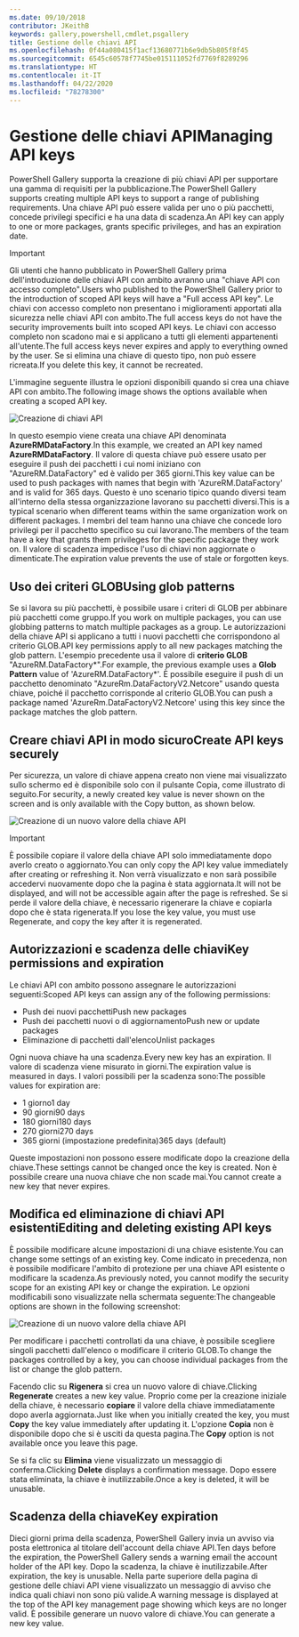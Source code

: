 ```yaml
---
ms.date: 09/10/2018
contributor: JKeithB
keywords: gallery,powershell,cmdlet,psgallery
title: Gestione delle chiavi API
ms.openlocfilehash: 0f44a080415f1acf13680771b6e9db5b805f8f45
ms.sourcegitcommit: 6545c60578f7745be015111052fd7769f8289296
ms.translationtype: HT
ms.contentlocale: it-IT
ms.lasthandoff: 04/22/2020
ms.locfileid: "78278300"
---
```

# <a name="managing-api-keys"></a><span data-ttu-id="2ed15-103">Gestione delle chiavi API</span><span class="sxs-lookup"><span data-stu-id="2ed15-103">Managing API keys</span></span>

<span data-ttu-id="2ed15-104">PowerShell Gallery supporta la creazione di più chiavi API per supportare una gamma di requisiti per la pubblicazione.</span><span class="sxs-lookup"><span data-stu-id="2ed15-104">The PowerShell Gallery supports creating multiple API keys to support a range of publishing requirements.</span></span> <span data-ttu-id="2ed15-105">Una chiave API può essere valida per uno o più pacchetti, concede privilegi specifici e ha una data di scadenza.</span><span class="sxs-lookup"><span data-stu-id="2ed15-105">An API key can apply to one or more packages, grants specific privileges, and has an expiration date.</span></span>

> [!IMPORTANT]
> <span data-ttu-id="2ed15-106">Gli utenti che hanno pubblicato in PowerShell Gallery prima dell'introduzione delle chiavi API con ambito avranno una "chiave API con accesso completo".</span><span class="sxs-lookup"><span data-stu-id="2ed15-106">Users who published to the PowerShell Gallery prior to the introduction of scoped API keys will have a "Full access API key".</span></span> <span data-ttu-id="2ed15-107">Le chiavi con accesso completo non presentano i miglioramenti apportati alla sicurezza nelle chiavi API con ambito.</span><span class="sxs-lookup"><span data-stu-id="2ed15-107">The full access keys do not have the security improvements built into scoped API keys.</span></span> <span data-ttu-id="2ed15-108">Le chiavi con accesso completo non scadono mai e si applicano a tutti gli elementi appartenenti all'utente.</span><span class="sxs-lookup"><span data-stu-id="2ed15-108">The full access keys never expires and apply to everything owned by the user.</span></span> <span data-ttu-id="2ed15-109">Se si elimina una chiave di questo tipo, non può essere ricreata.</span><span class="sxs-lookup"><span data-stu-id="2ed15-109">If you delete this key, it cannot be recreated.</span></span>

<span data-ttu-id="2ed15-110">L'immagine seguente illustra le opzioni disponibili quando si crea una chiave API con ambito.</span><span class="sxs-lookup"><span data-stu-id="2ed15-110">The following image shows the options available when creating a scoped API key.</span></span>

![Creazione di chiavi API](media/creating-APIkeys/PSGallery_KeyScoped.png)

<span data-ttu-id="2ed15-112">In questo esempio viene creata una chiave API denominata **AzureRMDataFactory**.</span><span class="sxs-lookup"><span data-stu-id="2ed15-112">In this example, we created an API key named **AzureRMDataFactory**.</span></span> <span data-ttu-id="2ed15-113">Il valore di questa chiave può essere usato per eseguire il push dei pacchetti i cui nomi iniziano con "AzureRM.DataFactory" ed è valido per 365 giorni.</span><span class="sxs-lookup"><span data-stu-id="2ed15-113">This key value can be used to push packages with names that begin with 'AzureRM.DataFactory' and is valid for 365 days.</span></span> <span data-ttu-id="2ed15-114">Questo è uno scenario tipico quando diversi team all'interno della stessa organizzazione lavorano su pacchetti diversi.</span><span class="sxs-lookup"><span data-stu-id="2ed15-114">This is a typical scenario when different teams within the same organization work on different packages.</span></span> <span data-ttu-id="2ed15-115">I membri del team hanno una chiave che concede loro privilegi per il pacchetto specifico su cui lavorano.</span><span class="sxs-lookup"><span data-stu-id="2ed15-115">The members of the team have a key that grants them privileges for the specific package they work on.</span></span>
<span data-ttu-id="2ed15-116">Il valore di scadenza impedisce l'uso di chiavi non aggiornate o dimenticate.</span><span class="sxs-lookup"><span data-stu-id="2ed15-116">The expiration value prevents the use of stale or forgotten keys.</span></span>

## <a name="using-glob-patterns"></a><span data-ttu-id="2ed15-117">Uso dei criteri GLOB</span><span class="sxs-lookup"><span data-stu-id="2ed15-117">Using glob patterns</span></span>

<span data-ttu-id="2ed15-118">Se si lavora su più pacchetti, è possibile usare i criteri di GLOB per abbinare più pacchetti come gruppo.</span><span class="sxs-lookup"><span data-stu-id="2ed15-118">If you work on multiple packages, you can use globbing patterns to match multiple packages as a group.</span></span> <span data-ttu-id="2ed15-119">Le autorizzazioni della chiave API si applicano a tutti i nuovi pacchetti che corrispondono al criterio GLOB.</span><span class="sxs-lookup"><span data-stu-id="2ed15-119">API key permissions apply to all new packages matching the glob pattern.</span></span> <span data-ttu-id="2ed15-120">L'esempio precedente usa il valore di **criterio GLOB** "AzureRM.DataFactory\*".</span><span class="sxs-lookup"><span data-stu-id="2ed15-120">For example, the previous example uses a **Glob Pattern** value of 'AzureRM.DataFactory\*'.</span></span> <span data-ttu-id="2ed15-121">È possibile eseguire il push di un pacchetto denominato "AzureRm.DataFactoryV2.Netcore" usando questa chiave, poiché il pacchetto corrisponde al criterio GLOB.</span><span class="sxs-lookup"><span data-stu-id="2ed15-121">You can push a package named 'AzureRm.DataFactoryV2.Netcore' using this key since the package matches the glob pattern.</span></span>

## <a name="create-api-keys-securely"></a><span data-ttu-id="2ed15-122">Creare chiavi API in modo sicuro</span><span class="sxs-lookup"><span data-stu-id="2ed15-122">Create API keys securely</span></span>

<span data-ttu-id="2ed15-123">Per sicurezza, un valore di chiave appena creato non viene mai visualizzato sullo schermo ed è disponibile solo con il pulsante Copia, come illustrato di seguito.</span><span class="sxs-lookup"><span data-stu-id="2ed15-123">For security, a newly created key value is never shown on the screen and is only available with the Copy button, as shown below.</span></span>

![Creazione di un nuovo valore della chiave API](media/creating-APIkeys/PSGallery_CopyCreatedKey.png)

> [!IMPORTANT]
> <span data-ttu-id="2ed15-125">È possibile copiare il valore della chiave API solo immediatamente dopo averlo creato o aggiornato.</span><span class="sxs-lookup"><span data-stu-id="2ed15-125">You can only copy the API key value immediately after creating or refreshing it.</span></span> <span data-ttu-id="2ed15-126">Non verrà visualizzato e non sarà possibile accedervi nuovamente dopo che la pagina è stata aggiornata.</span><span class="sxs-lookup"><span data-stu-id="2ed15-126">It will not be displayed, and will not be accessible again after the page is refreshed.</span></span> <span data-ttu-id="2ed15-127">Se si perde il valore della chiave, è necessario rigenerare la chiave e copiarla dopo che è stata rigenerata.</span><span class="sxs-lookup"><span data-stu-id="2ed15-127">If you lose the key value, you must use Regenerate, and copy the key after it is regenerated.</span></span>

## <a name="key-permissions-and-expiration"></a><span data-ttu-id="2ed15-128">Autorizzazioni e scadenza delle chiavi</span><span class="sxs-lookup"><span data-stu-id="2ed15-128">Key permissions and expiration</span></span>

<span data-ttu-id="2ed15-129">Le chiavi API con ambito possono assegnare le autorizzazioni seguenti:</span><span class="sxs-lookup"><span data-stu-id="2ed15-129">Scoped API keys can assign any of the following permissions:</span></span>

- <span data-ttu-id="2ed15-130">Push dei nuovi pacchetti</span><span class="sxs-lookup"><span data-stu-id="2ed15-130">Push new packages</span></span>
- <span data-ttu-id="2ed15-131">Push dei pacchetti nuovi o di aggiornamento</span><span class="sxs-lookup"><span data-stu-id="2ed15-131">Push new or update packages</span></span>
- <span data-ttu-id="2ed15-132">Eliminazione di pacchetti dall'elenco</span><span class="sxs-lookup"><span data-stu-id="2ed15-132">Unlist packages</span></span>

<span data-ttu-id="2ed15-133">Ogni nuova chiave ha una scadenza.</span><span class="sxs-lookup"><span data-stu-id="2ed15-133">Every new key has an expiration.</span></span> <span data-ttu-id="2ed15-134">Il valore di scadenza viene misurato in giorni.</span><span class="sxs-lookup"><span data-stu-id="2ed15-134">The expiration value is measured in days.</span></span> <span data-ttu-id="2ed15-135">I valori possibili per la scadenza sono:</span><span class="sxs-lookup"><span data-stu-id="2ed15-135">The possible values for expiration are:</span></span>

- <span data-ttu-id="2ed15-136">1 giorno</span><span class="sxs-lookup"><span data-stu-id="2ed15-136">1 day</span></span>
- <span data-ttu-id="2ed15-137">90 giorni</span><span class="sxs-lookup"><span data-stu-id="2ed15-137">90 days</span></span>
- <span data-ttu-id="2ed15-138">180 giorni</span><span class="sxs-lookup"><span data-stu-id="2ed15-138">180 days</span></span>
- <span data-ttu-id="2ed15-139">270 giorni</span><span class="sxs-lookup"><span data-stu-id="2ed15-139">270 days</span></span>
- <span data-ttu-id="2ed15-140">365 giorni (impostazione predefinita)</span><span class="sxs-lookup"><span data-stu-id="2ed15-140">365 days (default)</span></span>

<span data-ttu-id="2ed15-141">Queste impostazioni non possono essere modificate dopo la creazione della chiave.</span><span class="sxs-lookup"><span data-stu-id="2ed15-141">These settings cannot be changed once the key is created.</span></span> <span data-ttu-id="2ed15-142">Non è possibile creare una nuova chiave che non scade mai.</span><span class="sxs-lookup"><span data-stu-id="2ed15-142">You cannot create a new key that never expires.</span></span>

## <a name="editing-and-deleting-existing-api-keys"></a><span data-ttu-id="2ed15-143">Modifica ed eliminazione di chiavi API esistenti</span><span class="sxs-lookup"><span data-stu-id="2ed15-143">Editing and deleting existing API keys</span></span>

<span data-ttu-id="2ed15-144">È possibile modificare alcune impostazioni di una chiave esistente.</span><span class="sxs-lookup"><span data-stu-id="2ed15-144">You can change some settings of an existing key.</span></span> <span data-ttu-id="2ed15-145">Come indicato in precedenza, non è possibile modificare l'ambito di protezione per una chiave API esistente o modificare la scadenza.</span><span class="sxs-lookup"><span data-stu-id="2ed15-145">As previously noted, you cannot modify the security scope for an existing API key or change the expiration.</span></span> <span data-ttu-id="2ed15-146">Le opzioni modificabili sono visualizzate nella schermata seguente:</span><span class="sxs-lookup"><span data-stu-id="2ed15-146">The changeable options are shown in the following screenshot:</span></span>

![Creazione di un nuovo valore della chiave API](media/creating-APIkeys/PSGallery_EditAPIKey.png)

<span data-ttu-id="2ed15-148">Per modificare i pacchetti controllati da una chiave, è possibile scegliere singoli pacchetti dall'elenco o modificare il criterio GLOB.</span><span class="sxs-lookup"><span data-stu-id="2ed15-148">To change the packages controlled by a key, you can choose individual packages from the list or change the glob pattern.</span></span>

<span data-ttu-id="2ed15-149">Facendo clic su **Rigenera** si crea un nuovo valore di chiave.</span><span class="sxs-lookup"><span data-stu-id="2ed15-149">Clicking **Regenerate** creates a new key value.</span></span> <span data-ttu-id="2ed15-150">Proprio come per la creazione iniziale della chiave, è necessario **copiare** il valore della chiave immediatamente dopo averla aggiornata.</span><span class="sxs-lookup"><span data-stu-id="2ed15-150">Just like when you initially created the key, you must **Copy** the key value immediately after updating it.</span></span> <span data-ttu-id="2ed15-151">L'opzione **Copia** non è disponibile dopo che si è usciti da questa pagina.</span><span class="sxs-lookup"><span data-stu-id="2ed15-151">The **Copy** option is not available once you leave this page.</span></span>

<span data-ttu-id="2ed15-152">Se si fa clic su **Elimina** viene visualizzato un messaggio di conferma.</span><span class="sxs-lookup"><span data-stu-id="2ed15-152">Clicking **Delete** displays a confirmation message.</span></span> <span data-ttu-id="2ed15-153">Dopo essere stata eliminata, la chiave è inutilizzabile.</span><span class="sxs-lookup"><span data-stu-id="2ed15-153">Once a key is deleted, it will be unusable.</span></span>

## <a name="key-expiration"></a><span data-ttu-id="2ed15-154">Scadenza della chiave</span><span class="sxs-lookup"><span data-stu-id="2ed15-154">Key expiration</span></span>

<span data-ttu-id="2ed15-155">Dieci giorni prima della scadenza, PowerShell Gallery invia un avviso via posta elettronica al titolare dell'account della chiave API.</span><span class="sxs-lookup"><span data-stu-id="2ed15-155">Ten days before the expiration, the PowerShell Gallery sends a warning email the account holder of the API key.</span></span> <span data-ttu-id="2ed15-156">Dopo la scadenza, la chiave è inutilizzabile.</span><span class="sxs-lookup"><span data-stu-id="2ed15-156">After expiration, the key is unusable.</span></span> <span data-ttu-id="2ed15-157">Nella parte superiore della pagina di gestione delle chiavi API viene visualizzato un messaggio di avviso che indica quali chiavi non sono più valide.</span><span class="sxs-lookup"><span data-stu-id="2ed15-157">A warning message is displayed at the top of the API key management page showing which keys are no longer valid.</span></span> <span data-ttu-id="2ed15-158">È possibile generare un nuovo valore di chiave.</span><span class="sxs-lookup"><span data-stu-id="2ed15-158">You can generate a new key value.</span></span>
